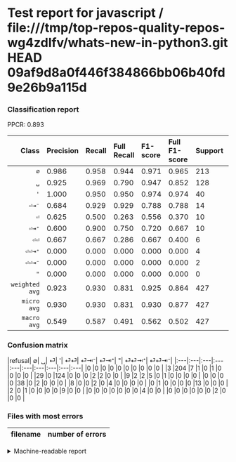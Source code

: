 # Test report for javascript / file:///tmp/top-repos-quality-repos-wg4zdlfv/whats-new-in-python3.git HEAD 09af9d8a0f446f384866bb06b40fd9e26b9a115d

### Classification report

PPCR: 0.893

| Class | Precision | Recall | Full Recall | F1-score | Full F1-score | Support | Full Support | PPCR |
|------:|:----------|:-------|:------------|:---------|:---------|:--------|:-------------|:-----|
| `∅` | 0.986| 0.958| 0.944| 0.971| 0.965| 213| 216| 0.986 |
| `␣` | 0.925| 0.969| 0.790| 0.947| 0.852| 128| 157| 0.815 |
| `'` | 1.000| 0.950| 0.950| 0.974| 0.974| 40| 40| 1.000 |
| `⏎⇥⁻` | 0.684| 0.929| 0.929| 0.788| 0.788| 14| 14| 1.000 |
| `⏎` | 0.625| 0.500| 0.263| 0.556| 0.370| 10| 19| 0.526 |
| `⏎⇥⁺` | 0.600| 0.900| 0.750| 0.720| 0.667| 10| 12| 0.833 |
| `⏎⏎` | 0.667| 0.667| 0.286| 0.667| 0.400| 6| 14| 0.429 |
| `⏎⏎⇥⁺` | 0.000| 0.000| 0.000| 0.000| 0.000| 4| 4| 1.000 |
| `⏎⏎⇥⁻` | 0.000| 0.000| 0.000| 0.000| 0.000| 2| 2| 1.000 |
| `"` | 0.000| 0.000| 0.000| 0.000| 0.000| 0| 0| 0.000 |
| `weighted avg` | 0.923| 0.930| 0.831| 0.925| 0.864| 427| 478| 0.893 |
| `micro avg` | 0.930| 0.930| 0.831| 0.930| 0.877| 427| 478| 0.893 |
| `macro avg` | 0.549| 0.587| 0.491| 0.562| 0.502| 427| 478| 0.893 |

### Confusion matrix

|refusal|  ∅| ␣| ⏎| '| ⏎⏎| ⏎⇥⁻| ⏎⇥⁺| "| ⏎⏎⇥⁺| ⏎⏎⇥⁻| 
|:---|:---|:---|:---|:---|:---|:---|:---|:---|:---|
|0 |0 |0 |0 |0 |0 |0 |0 |0 |0 |
|3 |204 |7 |1 |0 |1 |0 |0 |0 |0 |
|29 |0 |124 |0 |0 |0 |2 |2 |0 |0 |
|9 |2 |2 |5 |0 |1 |0 |0 |0 |0 |
|0 |0 |0 |0 |38 |0 |2 |0 |0 |0 |
|8 |0 |0 |2 |0 |4 |0 |0 |0 |0 |
|0 |1 |0 |0 |0 |0 |13 |0 |0 |0 |
|2 |0 |1 |0 |0 |0 |0 |9 |0 |0 |
|0 |0 |0 |0 |0 |0 |0 |4 |0 |0 |
|0 |0 |0 |0 |0 |0 |2 |0 |0 |0 |

### Files with most errors

| filename | number of errors|
|:----:|:-----|

<details>
    <summary>Machine-readable report</summary>
```json
{
  "cl_report": {"\"": {"f1-score": 0.0, "precision": 0.0, "recall": 0.0, "support": 0}, "\u0027": {"f1-score": 0.9743589743589743, "precision": 1.0, "recall": 0.95, "support": 40}, "macro avg": {"f1-score": 0.5622453441384738, "precision": 0.5486757573687626, "recall": 0.5871734574111335, "support": 427}, "micro avg": {"f1-score": 0.9297423887587822, "precision": 0.9297423887587822, "recall": 0.9297423887587822, "support": 427}, "weighted avg": {"f1-score": 0.9246716829461704, "precision": 0.9231610118049456, "recall": 0.9297423887587822, "support": 427}, "\u2205": {"f1-score": 0.9714285714285714, "precision": 0.9855072463768116, "recall": 0.9577464788732394, "support": 213}, "\u23ce": {"f1-score": 0.5555555555555556, "precision": 0.625, "recall": 0.5, "support": 10}, "\u23ce\u21e5\u207a": {"f1-score": 0.7200000000000001, "precision": 0.6, "recall": 0.9, "support": 10}, "\u23ce\u21e5\u207b": {"f1-score": 0.7878787878787878, "precision": 0.6842105263157895, "recall": 0.9285714285714286, "support": 14}, "\u23ce\u23ce": {"f1-score": 0.6666666666666666, "precision": 0.6666666666666666, "recall": 0.6666666666666666, "support": 6}, "\u23ce\u23ce\u21e5\u207a": {"f1-score": 0.0, "precision": 0.0, "recall": 0.0, "support": 4}, "\u23ce\u23ce\u21e5\u207b": {"f1-score": 0.0, "precision": 0.0, "recall": 0.0, "support": 2}, "\u2423": {"f1-score": 0.9465648854961832, "precision": 0.9253731343283582, "recall": 0.96875, "support": 128}},
  "cl_report_full": {"\"": {"f1-score": 0.0, "precision": 0.0, "recall": 0.0, "support": 0}, "\u0027": {"f1-score": 0.9743589743589743, "precision": 1.0, "recall": 0.95, "support": 40}, "macro avg": {"f1-score": 0.5016047483342942, "precision": 0.5486757573687626, "recall": 0.4911696970664453, "support": 478}, "micro avg": {"f1-score": 0.8773480662983427, "precision": 0.9297423887587822, "recall": 0.8305439330543933, "support": 478}, "weighted avg": {"f1-score": 0.8635623679055173, "precision": 0.9124276736583639, "recall": 0.8305439330543933, "support": 478}, "\u2205": {"f1-score": 0.9645390070921985, "precision": 0.9855072463768116, "recall": 0.9444444444444444, "support": 216}, "\u23ce": {"f1-score": 0.37037037037037035, "precision": 0.625, "recall": 0.2631578947368421, "support": 19}, "\u23ce\u21e5\u207a": {"f1-score": 0.6666666666666665, "precision": 0.6, "recall": 0.75, "support": 12}, "\u23ce\u21e5\u207b": {"f1-score": 0.7878787878787878, "precision": 0.6842105263157895, "recall": 0.9285714285714286, "support": 14}, "\u23ce\u23ce": {"f1-score": 0.4, "precision": 0.6666666666666666, "recall": 0.2857142857142857, "support": 14}, "\u23ce\u23ce\u21e5\u207a": {"f1-score": 0.0, "precision": 0.0, "recall": 0.0, "support": 4}, "\u23ce\u23ce\u21e5\u207b": {"f1-score": 0.0, "precision": 0.0, "recall": 0.0, "support": 2}, "\u2423": {"f1-score": 0.8522336769759451, "precision": 0.9253731343283582, "recall": 0.7898089171974523, "support": 157}},
  "ppcr": 0.893305439330544
}
```
</details>
